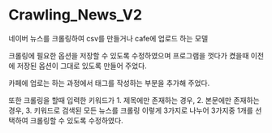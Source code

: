 # Crawling_News_V2

네이버 뉴스를 크롤링하여 csv를 만들거나 cafe에 업로드 하는 모델

크롤링에 필요한 옵션을 저장할 수 있도록 수정하였으며 프로그램을 껏다가 켰을때 이전에 저장된 옵션이 그대로 있도록 만들어 주었다.

카페에 업로는 하는 과정에서 태그를 작성하는 부분을 추가해 주었다.

또한 크롤링을 할때 입력한 키워드가 1. 제목에만 존재하는 경우, 2. 본문에만 존재하는 경우, 3. 키워드로 검색된 모든 뉴스를 크롤링
이렇게 3가지로 나누어 3가지중 1개를 선택하여 크롤링할 수 있도록 수정하였다.
